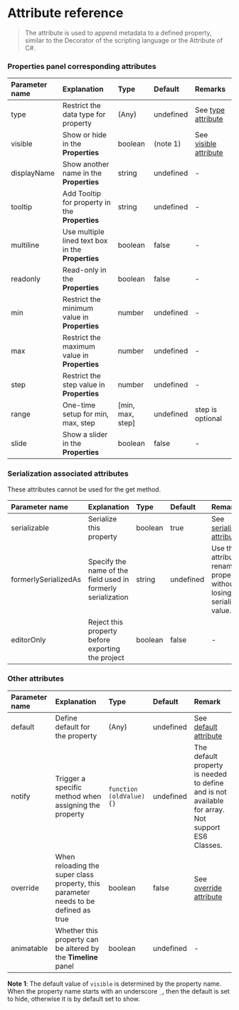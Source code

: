 # Attribute reference

> The attribute is used to append metadata to a defined property, similar to the Decorator of the scripting language or the Attribute of C#.

### Properties panel corresponding attributes

| Parameter name  | Explanation | Type | Default | Remarks |
| :--- | :--- | :--- | :--- | :--- |
| type | Restrict the data type for property | (Any) | undefined | See [type attribute](class.md#type-attribute) |
| visible | Show or hide in the **Properties** | boolean | (note 1) | See [visible attribute](class.md#visible-attribute) |
| displayName | Show another name in the **Properties** | string | undefined | - |
| tooltip | Add Tooltip for property in the **Properties** | string | undefined | - |
| multiline | Use multiple lined text box in the **Properties** | boolean | false | - |
| readonly | Read-only in the **Properties** | boolean | false | - |
| min | Restrict the minimum value in **Properties** | number | undefined | - |
| max | Restrict the maximum value in **Properties** | number | undefined | - |
| step | Restrict the step value in **Properties** | number | undefined | - |
| range | One-time setup for min, max, step | [min, max, step] | undefined | step is optional |
| slide | Show a slider in the **Properties** | boolean | false | - |

### Serialization associated attributes

These attributes cannot be used for the get method.

| Parameter name  | Explanation | Type | Default | Remarks |
| :--- | :--- | :--- | :--- | :--- |
| serializable | Serialize this property | boolean | true | See [serializable attribute](class.md#serializable-attribute) |
| formerlySerializedAs | Specify the name of the field used in formerly serialization | string | undefined | Use this attribute to rename a property without losing its serialized value. |
| editorOnly | Reject this property before exporting the project | boolean | false | - |

### Other attributes

| Parameter name  | Explanation | Type | Default | Remark |
| :--- | :--- | :--- | :--- | :--- |
| default | Define default for the property | (Any) | undefined | See [default attribute](class.md#default-attribute) |
| notify | Trigger a specific method when assigning the property | `function (oldValue) {}` | undefined | The default property is needed to define and is not available for array.<br>Not support ES6 Classes. |
| override | When reloading the super class property, this parameter needs to be defined as true | boolean | false | See [override attribute](class.md#override-attribute) |
| animatable | Whether this property can be altered by the **Timeline** panel | boolean | undefined | - |

**Note 1**: The default value of `visible` is determined by the property name. When the property name starts with an underscore `_`, then the default is set to hide, otherwise it is by default set to show.
